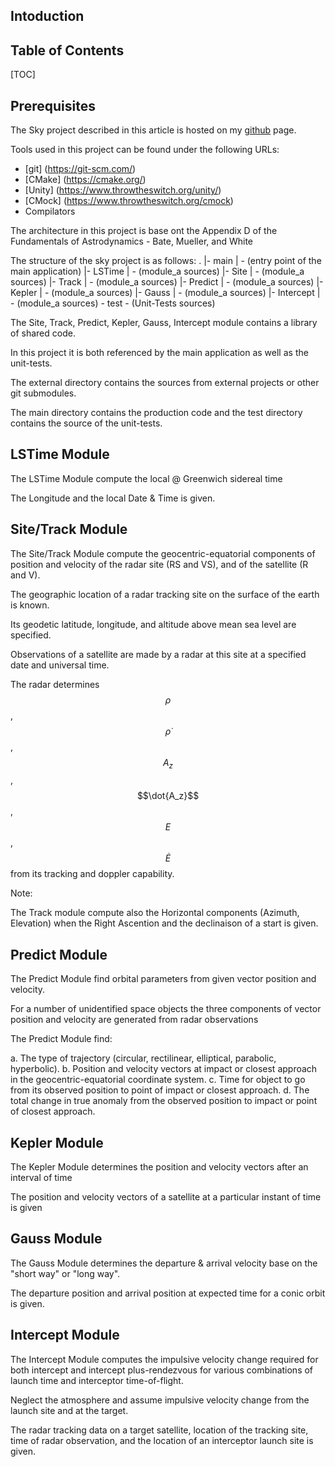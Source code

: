 Intoduction
---------------

Table of Contents
---------------

[TOC]

Prerequisites
---------------

The Sky project described in this article is hosted on my [github](https://git-scm.com/) page. 

Tools used in this project can be found under the following URLs:

* [git] (https://git-scm.com/)
* [CMake] (https://cmake.org/)
* [Unity] (https://www.throwtheswitch.org/unity/)
* [CMock] (https://www.throwtheswitch.org/cmock)
* Compilators

The architecture in this project is base ont the Appendix D of the Fundamentals of Astrodynamics - Bate, Mueller, and White

The structure of the sky project is as follows:
.
|- main
|  \- (entry point of the main application)
|- LSTime
|  \- (module_a sources)
|- Site
|  \- (module_a sources)
|- Track
|  \- (module_a sources)
|- Predict
|  \- (module_a sources)
|- Kepler
|  \- (module_a sources)
|- Gauss
|  \- (module_a sources)
|- Intercept
|  \- (module_a sources)
\- test
\- (Unit-Tests sources)

The Site, Track, Predict, Kepler, Gauss, Intercept module contains a library of shared code. 

In this project it is both referenced by the main application as well as the unit-tests.

The external directory contains the sources from external projects or other git submodules. 

The main directory contains the production code and the test directory contains the source of the unit-tests.

LSTime Module
-----------------

The LSTime Module compute the local @ Greenwich sidereal time 

The Longitude and the local Date & Time is given.

Site/Track Module
-----------------

The Site/Track Module compute the geocentric-equatorial components of position and velocity of the radar site (RS and VS), and of the satellite (R and V).

The geographic location of a radar tracking site on the surface of the earth is known. 

Its geodetic latitude, longitude, and altitude above mean sea level are specified. 

Observations of a satellite are made by a radar at this site at a specified date and universal time. 

The radar determines $$\rho$$, $$\dot{\rho}$$, $$A_z$$ , $$\dot{A_z}$$, $$E$$ , $$\dot{E}$$from its tracking and doppler capability.

Note:

The Track module compute also the Horizontal components (Azimuth, Elevation) when the Right Ascention and the declinaison of a start is given.

Predict Module
-----------------

The Predict Module find orbital parameters from given vector position and velocity.

For a number of unidentified space objects the three components of vector position and velocity are generated from radar observations 

The Predict Module find:

a. The type of trajectory (circular, rectilinear, elliptical, parabolic, hyperbolic).
b. Position and velocity vectors at impact or closest approach in the geocentric-equatorial coordinate system.
c. Time for object to go from its observed position to point of impact or closest approach.
d. The total change in true anomaly from the observed position to impact or point of closest approach.

Kepler Module
-----------------
The Kepler Module determines the position and velocity vectors after an interval of time 

The position and velocity vectors of a satellite at a particular instant of time is given

Gauss Module
-----------------

The Gauss Module determines the departure & arrival velocity base on the "short way" or "long way".

The departure position and arrival position at expected time for a conic orbit is given.

Intercept Module
-----------------

The Intercept Module computes the impulsive velocity change required for both intercept and intercept­ plus-rendezvous for various combinations of launch time and interceptor time-of-flight. 

Neglect the atmosphere and assume impulsive velocity change from the launch site and at the target. 

The radar tracking data on a target satellite, location of the tracking site, time of radar observation, and the location of an interceptor launch site is given. 









